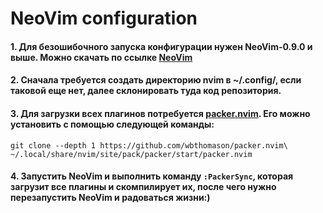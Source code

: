 # NeoVim configuration
#### 1. Для безошибочного запуска конфигурации нужен NeoVim-0.9.0 и выше. Можно скачать по ссылке [NeoVim](https://github.com/neovim/neovim/wiki/Installing-Neovim)
#### 2. Сначала требуется создать директорию nvim в ~/.config/, если таковой еще нет, далее склонировать туда код репозитория.
#### 3. Для загрузки всех плагинов потребуется [packer.nvim](https://github.com/wbthomason/packer.nvim). Его можно установить с помощью следующей команды:
`git clone --depth 1 https://github.com/wbthomason/packer.nvim\
 ~/.local/share/nvim/site/pack/packer/start/packer.nvim`
#### 4. Запустить NeoVim и выполнить команду `:PackerSync`, которая загрузит все плагины и скомпилирует их, после чего нужно перезапустить NeoVim и радоваться жизни:)
